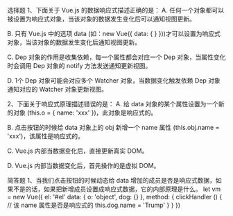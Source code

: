 选择题
1、下面关于 Vue.js 的数据响应式描述正确的是：
A. 任何一个对象都可以被设置为响应式对象，当该对象的数据发生变化后可以通知视图更新。

B. 只有 Vue.js 中的选项 data (如：new Vue({ data: {  } }))才可以设置为响应式对象，当该对象的数据发生变化后通知视图更新。

C. Dep 对象的作用是收集依赖，每一个属性都会对应一个 Dep 对象，当属性变化时会调用 Dep 对象的 notify 方法发送通知更新视图。

D. 1个 Dep 对象可能会对应多个 Watcher 对象，当数据变化触发依赖 Dep 对象通知对应的 Watcher 对象更新视图。

2、下面关于响应式原理描述错误的是：
A. 给 data 对象的某个属性设置为一个新的对象 (this.o = { name: 'xxx' })，此对象是响应式的。

B. 点击按钮的时候给 data 对象上的 obj 新增一个 name 属性 (this.obj.name = 'xxx')，该属性是响应式的。

C. Vue.js 内部当数据变化后，直接更新真实 DOM。

D. Vue.js 内部当数据变化后，首先操作的是虚拟 DOM。

简答题
1、当我们点击按钮的时候动态给 data 增加的成员是否是响应式数据，如果不是的话，如果把新增成员设置成响应式数据，它的内部原理是什么。
let vm = new Vue({
  el: '#el'
  data: {
    o: 'object',
    dog: {}
  },
  method: {
    clickHandler () {
      // 该 name 属性是否是响应式的
      this.dog.name = 'Trump'
    }
  }
})
